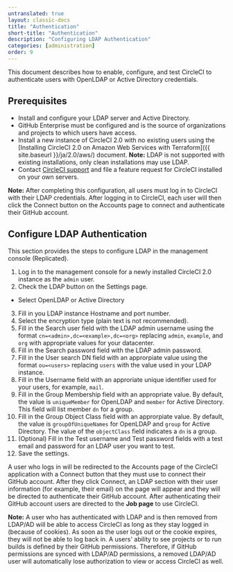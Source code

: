 ```yaml
---
untranslated: true
layout: classic-docs
title: "Authentication"
short-title: "Authentication"
description: "Configuring LDAP Authentication"
categories: [administration]
order: 9
---
```


This document describes how to enable, configure, and test CircleCI to authenticate users with OpenLDAP or Active Directory credentials.

## Prerequisites

- Install and configure your LDAP server and Active Directory.
- GitHub Enterprise must be configured and is the source of organizations and projects to which users have access.
- Install a new instance of CircleCI 2.0 with no existing users using the [Installing CircleCI 2.0 on Amazon Web Services with Terraform]({{ site.baseurl }}/ja/2.0/aws/) document. **Note:** LDAP is not supported with existing installations, only clean installations may use LDAP. 
- Contact [CircleCI support](https://support.circleci.com) and file a feature request for CircleCI installed on your own servers.

**Note:** After completing this configuration, all users must log in to CircleCI with their LDAP credentials. After logging in to CircleCI, each user will then click the Connect button on the Accounts page to connect and authenticate their GitHub account.

## Configure LDAP Authentication 

This section provides the steps to configure LDAP in the management console (Replicated).

1. Log in to the management console for a newly installed CircleCI 2.0 instance as the `admin` user.
2. Check the LDAP button on the Settings page.
- Select OpenLDAP or Active Directory
3. Fill in you LDAP instance Hostname and port number.
4. Select the encryption type (plain text is not recommended).
5. Fill in the Search user field with the LDAP admin username using the format `cn=<admin>,dc=<example>,dc=<org>` replacing `admin`, `example`, and `org` with appropriate values for your datacenter.
6. Fill in the Search password field with the LDAP admin password.
7. Fill in the User search DN field with an approrpiate value using the format `ou=<users>` replacing `users` with the value used in your LDAP instance.
8. Fill in the Username field with an approriate unique identifier used for your users, for example, `mail`.
9. Fill in the Group Membership field with an appropriate value. By default, the value is `uniqueMember` for OpenLDAP and `member` for Active Directory. This field will list member `dn` for a group.
10. Fill in the Group Object Class field with an approrpiate value. By default, the value is `groupOfUniqueNames` for OpenLDAP and `group` for Active Directory. The value of the `objectClass` field indicates a `dn` is a group.
11. (Optional) Fill in the Test username and Test password fields with a test email and password for an LDAP user you want to test.
12. Save the settings.

A user who logs in will be redirected to the Accounts page of the CircleCI application with a Connect button that they must use to connect their GitHub account. After they click Connect, an LDAP section with their user information (for example, their email) on the page will appear and they will be directed to authenticate their GitHub account. After authenticating their GitHub account users are directed to the **Job page** to use CircleCI.

**Note:** A user who has authenticated with LDAP and is then removed from LDAP/AD will be able to access CircleCI as long as they stay logged in (because of cookies). As soon as the user logs out or the cookie expires, they will not be able to log back in. A users' ability to see projects or to run builds is defined by their GitHub permissions. Therefore, if GitHub permissions are synced with LDAP/AD permissions, a removed LDAP/AD user will automatically lose authorization to view or access CircleCI as well.
